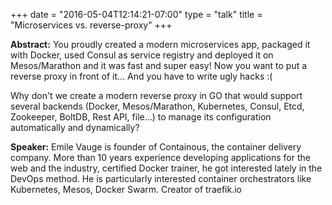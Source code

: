+++
date = "2016-05-04T12:14:21-07:00"
type = "talk"
title = "Microservices vs. reverse-proxy"
+++

**Abstract:**
You proudly created a modern microservices app, packaged it with Docker, used Consul as service registry and deployed it on Mesos/Marathon and it was fast and super easy! Now you want to put a reverse proxy in front of it... And you have to write ugly hacks :(

Why don't we create a modern reverse proxy in GO that would support several backends (Docker, Mesos/Marathon, Kubernetes, Consul, Etcd, Zookeeper, BoltDB, Rest API, file…) to manage its configuration automatically and dynamically?

**Speaker:**
Emile Vauge is founder of Containous, the container delivery company. More than 10 years experience developing applications for the web and the industry, certified Docker trainer, he got interested lately in the DevOps method. He is particularly interested container orchestrators like Kubernetes, Mesos, Docker Swarm. Creator of traefik.io


